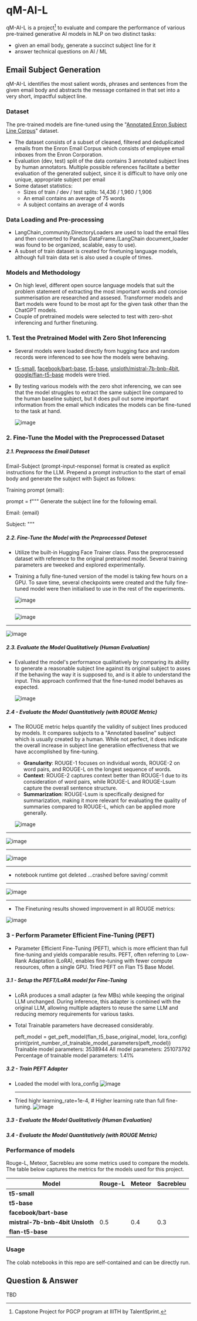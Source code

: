 # qM-AI-L

qM-AI-L is a project[^1] to evaluate and compare the performance of various pre-trained generative AI models in NLP on two distinct tasks:
* given an email body, generate a succinct subject line for it
* answer technical questions on AI / ML

## Email Subject Generation

qM-AI-L identifies the most salient words, phrases and sentences from the given email body and abstracts the message contained in that set into a very short, impactful subject line.

### Dataset

The pre-trained models are fine-tuned using the "[Annotated Enron Subject Line Corpus](https://github.com/ryanzhumich/AESLC)" dataset.
* The dataset consists of a subset of cleaned, filtered and deduplicated emails from the Enron Email Corpus which consists of employee email inboxes from the Enron Corporation.
* Evaluation (dev, test) split of the data contains 3 annotated subject lines by human annotators. Multiple possible references facilitate a better evaluation of the generated subject, since it is difficult to have only one unique, appropriate subject per email
* Some dataset statistics:
  * Sizes of train / dev / test splits: 14,436 / 1,960 / 1,906
  * An email contains an average of 75 words
  * A subject contains an average of 4 words

### Data Loading and Pre-processing
* LangChain_community.DirectoryLoaders are used to load the email files and then converted to Pandas DataFrame.(LangChain document_loader was found to be organized, scalable, easy to use).
* A subset of train dataset is created for finetuning language models, although full train data set is also used a couple of times.

### Models and Methodology
* On high level, different open source language models that suit the problem statement of extracting the most important words and concise summerisation are researched and assesed. Transformer models and Bart models were found to be most apt for the given task other than the ChatGPT models.
* Couple of pretrained models were selected to test with zero-shot inferencing and further finetuning.

### 1. Test the Pretrained Model with Zero Shot Inferencing
* Several models were loaded directly from hugging face and random records were inferenced to see how the models were behaving.
* [t5-small](https://huggingface.co/google-t5/t5-small), [facebook/bart-base](https://huggingface.co/facebook/bart-base), [t5-base](https://huggingface.co/google-t5/t5-base), [unsloth/mistral-7b-bnb-4bit](https://huggingface.co/unsloth/mistral-7b-bnb-4bit), [google/flan-t5-base](https://huggingface.co/google/flan-t5-base) models were tried.
* By testing various models with the zero shot inferencing, we can see that the model struggles to extract the same subject line compared to the human baseline subject, but it does pull out some important information from the email which indicates the models can be fine-tuned to the task at hand.

  ![image](https://github.com/user-attachments/assets/a9078e75-5aa7-4762-b7e7-d9ea8d14d0f1)

### 2. Fine-Tune the Model with the Preprocessed Dataset
##### 2.1. Preprocess the Email Dataset

Email-Subject (prompt-input-response) format is created as explicit instructions for the LLM. Prepend a prompt instruction to the start of email body and generate the subject with Suject as follows:

Training prompt (email):

prompt = f"""
Generate the subject line for the following email.

Email:
{email}

Subject:
"""

##### 2.2. Fine-Tune the Model with the Preprocessed Dataset
* Utilize the built-in Hugging Face Trainer class. Pass the preprocessed dataset with reference to the original pretrained model. Several training parameters are tweeked and explored experimentally.
* Training a fully fine-tuned version of the model is taking few hours on a GPU. To save time, several checkpoints were created and the fully fine-tuned model were then initialised to use in the rest of the experiments.
  
  ![image](https://github.com/user-attachments/assets/ea5d3021-68c5-4381-b1e8-ccf8b7fa50b2)

  ----------------------------------------------------------------------------------------

  ![image](https://github.com/user-attachments/assets/c748ffaf-f5bf-4946-9ed5-64d1a11ec89d)

------------------------------------------------------------------------------------------

  ![image](https://github.com/user-attachments/assets/1369382d-9382-46fb-b533-35c1040fac8a)

##### 2.3. Evaluate the Model Qualitatively (Human Evaluation)
* Evaluated the model's performance qualitatively by comparing its ability to generate a reasonable subject line against its original subject to asses if the behaving the way it is supposed to, and is it able to understand the input. This approach confirmed that the fine-tuned model behaves as expected.
  
  ![image](https://github.com/user-attachments/assets/acf4afc2-92fa-4066-a124-3a66aa80fc23)

##### 2.4 - Evaluate the Model Quantitatively (with ROUGE Metric)
* The ROUGE metric helps quantify the validity of subject lines produced by models. It compares subjects to a "Annotated baseline" subject which is usually created by a human. While not perfect, it does indicate the overall increase in subject line generatiion effectiveness that we have accomplished by fine-tuning.
  * **Granularity**: ROUGE-1 focuses on individual words, ROUGE-2 on word pairs, and ROUGE-L on the longest sequence of words.
  * **Context**: ROUGE-2 captures context better than ROUGE-1 due to its consideration of word pairs, while ROUGE-L and ROUGE-Lsum capture the overall sentence structure.
  * **Summarization**: ROUGE-Lsum is specifically designed for summarization, making it more relevant for evaluating the quality of summaries compared to ROUGE-L, which can be applied more generally.

  ![image](https://github.com/user-attachments/assets/e6f70672-7482-46f5-a802-4125b203dc49)

 -----------------------------------------------------------------------------------------

  ![image](https://github.com/user-attachments/assets/b02de9a9-6a4b-4cc2-8931-c6b23d0c0983)

 -----------------------------------------------------------------------------------------

  ![image](https://github.com/user-attachments/assets/6735dad2-625a-4ae1-8805-a6a7ec2a877e)
  
 -----------------------------------------------------------------------------------------

* notebook runtime got deleted ...crashed before saving/ commit

 -----------------------------------------------------------------------------------------

 ![image](https://github.com/user-attachments/assets/0c4ea92c-091c-4f79-a100-746fa6c16794)

   -----------------------------------------------------------------------------------------

* The Finetuning results showed improvement in all ROUGE metrics:

 ![image](https://github.com/user-attachments/assets/b486b11e-f522-4d3e-a082-e9b5a014bb55)

### 3 - Perform Parameter Efficient Fine-Tuning (PEFT)
* Parameter Efficient Fine-Tuning (PEFT), which is more efficient than full fine-tuning and yields comparable results. PEFT, often referring to Low-Rank Adaptation (LoRA), enables fine-tuning with fewer compute resources, often a single GPU. Tried PEFT on Flan T5 Base Model.

##### 3.1 - Setup the PEFT/LoRA model for Fine-Tuning
* LoRA produces a small adapter (a few MBs) while keeping the original LLM unchanged. During inference, this adapter is combined with the original LLM, allowing multiple adapters to reuse the same LLM and reducing memory requirements for various tasks.

* Total Trainable parameters have decreased considerably.
          
    peft_model = get_peft_model(flan_t5_base_original_model, lora_config)
    print(print_number_of_trainable_model_parameters(peft_model))
    Trainable model parameters: 3538944
    All model parameters: 251073792
    Percentage of trainable model parameters: 1.41%
  
##### 3.2 - Train PEFT Adapter
* Loaded the model with lora_config
  ![image](https://github.com/user-attachments/assets/6d58280f-5e43-4185-a812-469da50ea51f)

  -----------------------------------------------------------------------------------------

* Tried highr learning_rate=1e-4, # Higher learning rate than full fine-tuning.
  ![image](https://github.com/user-attachments/assets/6e392bcd-e1fa-4576-8eeb-d28e8255237c)

##### 3.3 - Evaluate the Model Qualitatively (Human Evaluation)

##### 3.4 - Evaluate the Model Quantitatively (with ROUGE Metric)

### Performance of models
Rouge-L, Meteor, Sacrebleu are some metrics used to compare the models.
The table below captures the metrics for the models used for this project.

| Model                  | Rouge-L  | Meteor | Sacrebleu|
|------------------------|----------|--------|----------|
| **t5-small**           |
| **t5-base**            |
| **facebook/bart-base** |
| **mistral-7b-bnb-4bit Unsloth** |0.5|0.4|0.3|
| **flan-t5-base**       |

### Usage

The colab notebooks in this repo are self-contained and can be directly run.

## Question & Answer
TBD




[^1]: Capstone Project for PGCP program at IIITH by TalentSprint.
